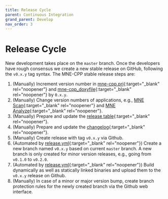 ```yaml
---
title: Release Cycle
parent: Continuous Integration
grand_parent: Develop
nav_order: 3
---
```


# Release Cycle

New development takes place on the `master` branch. Once the developers have rough consensus we create a new stable release on GitHub, following the `v0.x.y` tag syntax. The MNE-CPP stable release steps are:

1. (Manually) Increment version number in [mne-cpp.pri](https://github.com/mne-tools/mne-cpp/blob/master/mne-cpp.pri){:target="_blank" rel="noopener"} and [mne-cpp_doxyfile](https://github.com/mne-tools/mne-cpp/blob/master/doc/doxygen/mne-cpp_doxyfile){:target="_blank" rel="noopener"} by `0.x.y`. 
2. (Manually) Change version numbers of applications, e.g., [MNE Scan](https://github.com/mne-tools/mne-cpp/blob/master/applications/mne_scan/mne_scan/info.h){:target="_blank" rel="noopener"} and [MNE Analyze](https://github.com/mne-tools/mne-cpp/blob/master/applications/mne_analyze/mne_analyze/info.h){:target="_blank" rel="noopener"}.
3. (Manually) Prepare and update the [release table](https://mne-cpp.github.io/pages/install/binaries.html){:target="_blank" rel="noopener"}.
4. (Manually) Prepare and update the [changelog](https://mne-cpp.github.io/pages/install/changelog.html){:target="_blank" rel="noopener"}.
5. (Manually) Create release with tag `v0.x.y` via Github. 
6. (Automated by [release.yml](https://github.com/mne-tools/mne-cpp/blob/master/.github/workflows/release.yml){:target="_blank" rel="noopener"}) Create a new branch named `v0.x.y` based on current `master` branch. A new branch is only created for minor version releases, e.g., going from `v0.1.0` to `v0.2.0`.
7. (Automated by [release.yml](https://github.com/mne-tools/mne-cpp/blob/master/.github/workflows/release.yml){:target="_blank" rel="noopener"}) Build dynamically as well as statically linked binaries and upload them to the `v0.x.y` release on Github.
8. (Manually) In case of a minor or major version bump, create branch protection rules for the newly created branch via the Github web interface.